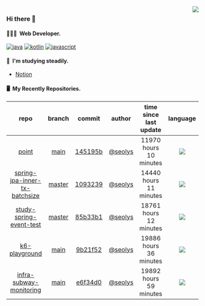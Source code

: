 <img align="right" src="https://github-readme-stats.vercel.app/api?username=seolys&show_icons=true&hide_title=true" />

### Hi there 👋

#### 🧑🏻‍💻&nbsp;&nbsp;Web Developer.


[![java](http://img.shields.io/badge/-java-black?style=flat-square&logo=)](#)
[![kotlin](http://img.shields.io/badge/-kotlin-gray?style=flat-square&logo=)](#)
[![javascript](http://img.shields.io/badge/-javascript-darkgray?style=flat-square&logo=)](#)

<!--
**seolys/seolys** is a ✨ _special_ ✨ repository because its `README.md` (this file) appears on your GitHub profile.

Here are some ideas to get you started:

- 🔭 I’m currently working on ...
- 🌱 I’m currently learning ...
- 👯 I’m looking to collaborate on ...
- 🤔 I’m looking for help with ...
- 💬 Ask me about ...
- 📫 How to reach me: ...
- 😄 Pronouns: ...
- ⚡ Fun fact: ...
-->

#### 🌱&nbsp;&nbsp;I'm studying steadily.
- [Notion](https://seolnavy.notion.site/Home-f9b0154d1c6d4b6ba008ef6e4f65e709)
<!--
- [inflearn](https://github.com/seolys/TIL/blob/master/inflearn/inflearn.md)
- [book](https://github.com/seolys/TIL/blob/master/book/book.md)
- [youtube](https://github.com/seolys/TIL/blob/master/youtube/youtube.md)
-->
#### 🖥&nbsp;&nbsp;My Recently Repositories.

| repo | branch | commit | author | time since last update | language |
|:---:|:---:|:---:|:---:|:---:|:---:|
| [point](https://github.com/seolys/point) | [main](https://github.com/seolys/point/tree/main) |[145195b](https://github.com/seolys/point/commit/145195b6485d2ebfffb50e4a74f9e8adfc5d3305) | [@seolys](https://github.com/seolys) |11970 hours 10 minutes | ![](https://img.shields.io/badge/language-HTML-default.svg?style=flat-square)|
| [spring-jpa-inner-tx-batchsize](https://github.com/seolys/spring-jpa-inner-tx-batchsize) | [master](https://github.com/seolys/spring-jpa-inner-tx-batchsize/tree/master) |[1093239](https://github.com/seolys/spring-jpa-inner-tx-batchsize/commit/10932395fd72230766beed4ca36e68588129db1c) | [@seolys](https://github.com/seolys) |14440 hours 11 minutes | ![](https://img.shields.io/badge/language-Java-default.svg?style=flat-square)|
| [study-spring-event-test](https://github.com/seolys/study-spring-event-test) | [master](https://github.com/seolys/study-spring-event-test/tree/master) |[85b33b1](https://github.com/seolys/study-spring-event-test/commit/85b33b14dd37e0b198e4b46d687c6c5bcfb72c26) | [@seolys](https://github.com/seolys) |18761 hours 12 minutes | ![](https://img.shields.io/badge/language-Java-default.svg?style=flat-square)|
| [k6-playground](https://github.com/seolys/k6-playground) | [main](https://github.com/seolys/k6-playground/tree/main) |[9b21f52](https://github.com/seolys/k6-playground/commit/9b21f52717437174f0d50364659392922ed62052) | [@seolys](https://github.com/seolys) |19886 hours 36 minutes | ![](https://img.shields.io/badge/language-JavaScript-default.svg?style=flat-square)|
| [infra-subway-monitoring](https://github.com/seolys/infra-subway-monitoring) | [main](https://github.com/seolys/infra-subway-monitoring/tree/main) |[e6f34d0](https://github.com/seolys/infra-subway-monitoring/commit/e6f34d00a551acd8985c5fe918bcb1df0d9c3e0e) | [@seolys](https://github.com/seolys) |19892 hours 59 minutes | ![](https://img.shields.io/badge/language-SCSS-default.svg?style=flat-square)|


<!--
[![Tech Blog Badge](http://img.shields.io/badge/-Tech%20blog-black?style=flat-square&logo=github&link=https://zzsza.github.io/)](https://zzsza.github.io/) 
[![Linkedin Badge](https://img.shields.io/badge/-LinkedIn-blue?style=flat-square&logo=Linkedin&logoColor=white&link=https://www.linkedin.com/in/seong-yun-byeon-8183a8113/)](https://www.linkedin.com/in/seong-yun-byeon-8183a8113/) 
[![Youtube Badge](https://img.shields.io/badge/Youtube-ff0000?style=flat-square&logo=youtube&link=https://www.youtube.com/c/kyleschool)](https://www.youtube.com/c/kyleschool) 
[![Facebook Badge](https://img.shields.io/badge/-Facebook-1877f2?style=flat-square&logo=facebook&logoColor=white&link=https://www.facebook.com/zzsza)](https://www.facebook.com/zzsza) 
[![Instagram Badge](https://img.shields.io/badge/-Instagram-dd2a7b?style=flat-square&logo=instagram&logoColor=white&link=https://www.instagram.com/data.scientist/)](https://www.instagram.com/data.scientist/) 
[![Gmail Badge](https://img.shields.io/badge/-Gmail-d14836?style=flat-square&logo=Gmail&logoColor=white&link=mailto:snugyun01@gmail.com)](mailto:snugyun01@gmail.com)
-->
